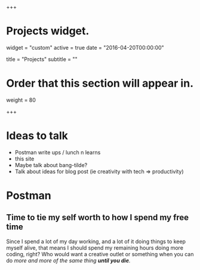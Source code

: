 +++
# Projects widget.
widget = "custom"
active = true
date = "2016-04-20T00:00:00"

title = "Projects"
subtitle = ""

# Order that this section will appear in.
weight = 80

+++

# Ideas to talk
- Postman write ups / lunch n learns
- this site
- Maybe talk about bang-tilde? 
- Talk about ideas for blog post (ie creativity with tech => productivity)

# Postman 

## Time to tie my self worth to how I spend my free time
Since I spend a lot of my day working, and a lot of it doing things to keep myself alive, that means I should spend my remaining hours doing more coding, right? Who would want a creative outlet or something when you can do _more and more of the same thing **until you die**._

<!-- But hey, at least tables probably work?

| they | do |
| --- | --- |
| that's | radical |
| I need to find out | How I'm gonna format stuff in `.md` |

_By the way_ this is how you put images in a markdown page, because I know you're gonna wanna know, and I know you're not gonna remember.
```
![Example Image](/img/portrait-placeholder.jpg)
```
# ⬆️

results in

# ⬇️

![Example Image](/img/portrait-placeholder.jpg) -->